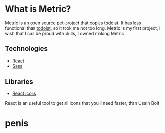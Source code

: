 # What is Metric?

 Metric is an open source pet-project that copies [todoist](https://todoist.com/app/today).
It has less functional than [todoist](https://todoist.com/app/today), so it took me not too long.
Metric is my first project, I wish that I can be proud with skills, I owned making Metric

## Technologies

- [React](https://react.dev/)
- [Sass](https://sass-lang.com/)

## Libraries

- [React icons](https://react-icons.github.io/react-icons/)

React is an useful tool to get all icons that you'll need faster, than Usain Bolt

# penis